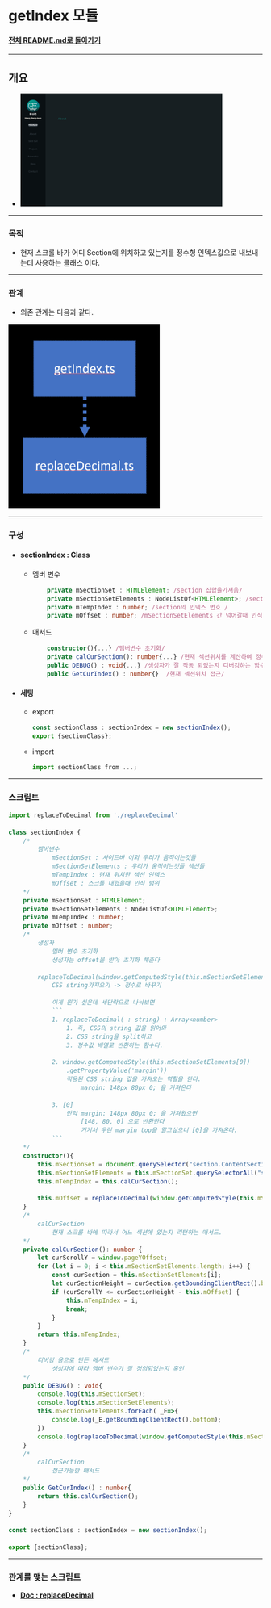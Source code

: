# getIndex 모듈

#### [전체 README.md로 돌아가기](../../../포트폴리오/README.md)

---
## 개요

* <img src="2022-04-02-02-10-09.png" width=400px>

---

### 목적
* 현재 스크롤 바가 어디 Section에 위치하고 있는지를
정수형 인덱스값으로 내보내는데 사용하는 클래스 이다.

---

### 관계
* 의존 관계는 다음과 같다.
<img src="2022-04-02-02-23-09.png" width=300px>

---

### 구성
* #### sectionIndex : Class
  * 멤버 변수
    ``` ts
        private mSectionSet : HTMLElement; /section 집합을가져옴/ 
        private mSectionSetElements : NodeListOf<HTMLElement>; /section 집합을 이루는 원소들/
        private mTempIndex : number; /section의 인덱스 번호 /
        private mOffset : number; /mSectionSetElements 간 넘어갈때 인식범위/
    ```
  * 매서드
    ```ts
        constructor(){...} /멤버변수 초기화/
        private calCurSection(): number{...} /현재 섹션위치를 계산하여 정수값을 반환/
        public DEBUG() : void{...} /생성자가 잘 작동 되었는지 디버깅하는 함수 (없어도 된다.) /
        public GetCurIndex() : number{}  /현재 섹션위치 접근/
    ```

* #### 세팅
  * export
    ```ts
    const sectionClass : sectionIndex = new sectionIndex();
    export {sectionClass};
    ```
  * import
    ```ts
    import sectionClass from ...;
    ```
---

### 스크립트
```ts
import replaceToDecimal from './replaceDecimal'

class sectionIndex {
    /*
        멤버변수
            mSectionSet : 사이드바 이외 우리가 음직이는것들
            mSectionSetElements : 우리가 움직이는것들 섹션들
            mTempIndex : 현재 위치한 섹션 인덱스
            mOffset : 스크롤 내렸을때 인식 범위
    */
    private mSectionSet : HTMLElement;
    private mSectionSetElements : NodeListOf<HTMLElement>;
    private mTempIndex : number;
    private mOffset : number;
    /*
        생성자
            멤버 변수 초기화
            생성자는 offset을 받아 초기화 해준다

        replaceToDecimal(window.getComputedStyle(this.mSectionSetElements[0]).getPropertyValue('margin'))[0];
            CSS string가져오기 -> 정수로 바꾸기

            이게 뭔가 싶은데 세단락으로 나눠보면
            ```
            1. replaceToDecimal( : string) : Array<number>
                1. 즉, CSS의 string 값을 읽어와
                2. CSS string을 split하고
                3. 정수값 배열로 반환하는 함수다.

            2. window.getComputedStyle(this.mSectionSetElements[0])
                .getPropertyValue('margin'))
                적용된 CSS string 값을 가져오는 역할을 한다. 
                    margin: 148px 80px 0; 을 가져온다
            
            3. [0]
                만약 margin: 148px 80px 0; 을 가져왔으면
                    [148, 80, 0] 으로 반환한다
                    거기서 우린 margin top을 알고싶으니 [0]을 가져온다.
            ```
    */
    constructor(){
        this.mSectionSet = document.querySelector("section.ContentSection") as HTMLElement;
        this.mSectionSetElements = this.mSectionSet.querySelectorAll("section") as NodeListOf<HTMLElement>;
        this.mTempIndex = this.calCurSection();

        this.mOffset = replaceToDecimal(window.getComputedStyle(this.mSectionSetElements[0]).getPropertyValue('margin'))[0];
    }
    /*
        calCurSection
            현재 스크롤 바에 따라서 어느 섹션에 있는지 리턴하는 매서드.
    */
    private calCurSection(): number {
        let curScrollY = window.pageYOffset;
        for (let i = 0; i < this.mSectionSetElements.length; i++) {
            const curSection = this.mSectionSetElements[i];
            let curSectionHeight = curSection.getBoundingClientRect().bottom + curScrollY;
            if (curScrollY <= curSectionHeight - this.mOffset) {
                this.mTempIndex = i;
                break;
            }
        }
        return this.mTempIndex;
    }
    /*
        디버깅 용으로 만든 메서드
            생성자에 따라 멤버 변수가 잘 정의되었는지 혹인
    */
    public DEBUG() : void{
        console.log(this.mSectionSet);
        console.log(this.mSectionSetElements);
        this.mSectionSetElements.forEach( _E=>{
            console.log(_E.getBoundingClientRect().bottom);
        })
        console.log(replaceToDecimal(window.getComputedStyle(this.mSectionSetElements[0]).getPropertyValue('margin'))[0]);
    }
    /*
        calCurSection
            접근가능한 매서드
    */
    public GetCurIndex() : number{
        return this.calCurSection();
    }
}

const sectionClass : sectionIndex = new sectionIndex();

export {sectionClass};
```
---

### 관계를 맺는 스크립트
* **[Doc : replaceDecimal](../doc_replaceDecimal%EB%AA%A8%EB%93%88/./replaceDecimal.md)**

